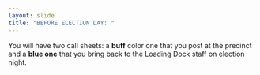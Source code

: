 ```yaml
---
layout: slide
title: "BEFORE ELECTION DAY: "
---
```


You will have two call sheets: a **buff** color one that you post at the precinct and a **blue one** that you bring back to the Loading Dock staff on election night.
